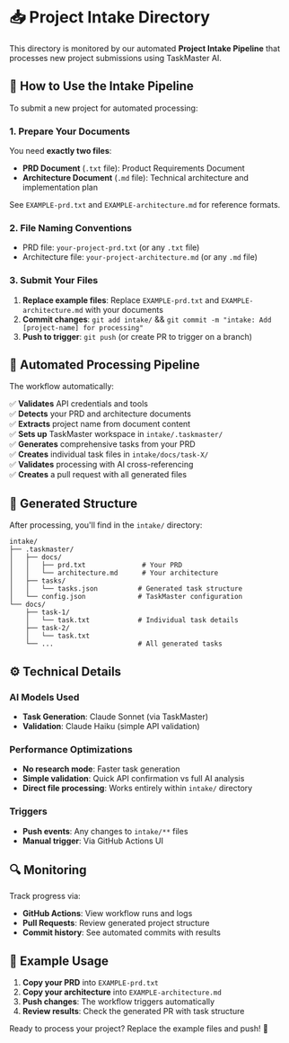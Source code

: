 # 📥 Project Intake Directory

This directory is monitored by our automated **Project Intake Pipeline** that processes new project submissions using TaskMaster AI.

## 🚀 How to Use the Intake Pipeline

To submit a new project for automated processing:

### 1. Prepare Your Documents

You need **exactly two files**:

- **PRD Document** (`.txt` file): Product Requirements Document
- **Architecture Document** (`.md` file): Technical architecture and implementation plan

See `EXAMPLE-prd.txt` and `EXAMPLE-architecture.md` for reference formats.

### 2. File Naming Conventions

- PRD file: `your-project-prd.txt` (or any `.txt` file)
- Architecture file: `your-project-architecture.md` (or any `.md` file)

### 3. Submit Your Files

1. **Replace example files**: Replace `EXAMPLE-prd.txt` and `EXAMPLE-architecture.md` with your documents
2. **Commit changes**: `git add intake/` && `git commit -m "intake: Add [project-name] for processing"`
3. **Push to trigger**: `git push` (or create PR to trigger on a branch)

## 🤖 Automated Processing Pipeline

The workflow automatically:

✅ **Validates** API credentials and tools  
✅ **Detects** your PRD and architecture documents  
✅ **Extracts** project name from document content  
✅ **Sets up** TaskMaster workspace in `intake/.taskmaster/`  
✅ **Generates** comprehensive tasks from your PRD  
✅ **Creates** individual task files in `intake/docs/task-X/`  
✅ **Validates** processing with AI cross-referencing  
✅ **Creates** a pull request with all generated files

## 📁 Generated Structure

After processing, you'll find in the `intake/` directory:

```
intake/
├── .taskmaster/
│   ├── docs/
│   │   ├── prd.txt              # Your PRD
│   │   └── architecture.md      # Your architecture
│   ├── tasks/
│   │   └── tasks.json          # Generated task structure
│   └── config.json             # TaskMaster configuration
└── docs/
    ├── task-1/
    │   └── task.txt            # Individual task details
    ├── task-2/
    │   └── task.txt
    └── ...                     # All generated tasks
```

## ⚙️ Technical Details

### AI Models Used
- **Task Generation**: Claude Sonnet (via TaskMaster)
- **Validation**: Claude Haiku (simple API validation)

### Performance Optimizations
- **No research mode**: Faster task generation
- **Simple validation**: Quick API confirmation vs full AI analysis
- **Direct file processing**: Works entirely within `intake/` directory

### Triggers
- **Push events**: Any changes to `intake/**` files
- **Manual trigger**: Via GitHub Actions UI

## 🔍 Monitoring

Track progress via:
- **GitHub Actions**: View workflow runs and logs
- **Pull Requests**: Review generated project structure
- **Commit history**: See automated commits with results

## 📝 Example Usage

1. **Copy your PRD** into `EXAMPLE-prd.txt`
2. **Copy your architecture** into `EXAMPLE-architecture.md`  
3. **Push changes**: The workflow triggers automatically
4. **Review results**: Check the generated PR with task structure

Ready to process your project? Replace the example files and push! 🚀

<!-- Test trigger for workflow v29 - Simple calculator examples -->